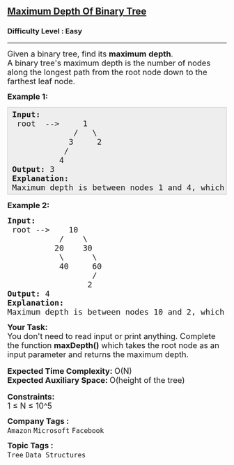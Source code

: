 <h2><a href="https://www.geeksforgeeks.org/problems/maximum-depth-of-binary-tree/1?page=3&category=Tree&difficulty=Basic,Easy&sortBy=submissions">Maximum Depth Of Binary Tree</a></h2><h3>Difficulty Level : Easy</h3><hr><div class="problems_problem_content__Xm_eO"><p><span style="font-size: 18px;">Given a binary tree, find its <strong>maximum</strong>&nbsp;<strong>depth</strong>.<br>A binary tree's maximum depth is the number of nodes along the longest path from the root node down to the farthest leaf node.</span></p>
<p><span style="font-size: 18px;"><strong>Example 1:</strong></span></p>
<pre style="background: #eeeeee; border: 1px solid #cccccc; padding: 5px 10px; --darkreader-inline-bgimage: initial; --darkreader-inline-bgcolor: #222426; --darkreader-inline-border-top: #3e4446; --darkreader-inline-border-right: #3e4446; --darkreader-inline-border-bottom: #3e4446; --darkreader-inline-border-left: #3e4446;"><span style="font-size: 18px;"><strong>Input:</strong><br>&nbsp;root&nbsp; --&gt;&nbsp; &nbsp; &nbsp;1<br>  &nbsp; &nbsp;  &nbsp; &nbsp; &nbsp; /&nbsp;&nbsp; \<br>  &nbsp; &nbsp; &nbsp; &nbsp;   3&nbsp; &nbsp;  2<br>  &nbsp; &nbsp; &nbsp; &nbsp;  /<br>  &nbsp; &nbsp; &nbsp; &nbsp; 4 &nbsp;&nbsp;&nbsp;&nbsp;&nbsp;&nbsp;&nbsp;&nbsp;&nbsp; </span><br><strong><span style="font-size: 18px;">Output:</span></strong><span style="font-size: 18px;"> 3<br><strong>Explanation:</strong><br>Maximum depth is between nodes 1 and 4, which is 3.</span></pre>
<p><span style="font-size: 18px;"><strong>Example 2:</strong></span></p>
<pre><span style="font-size: 18px;"><strong>Input:</strong>
 root --&gt;    10
           /    \
          20    30
           \      \  
           40     60
                  /
                 2 </span>
<strong><span style="font-size: 18px;">Output: </span></strong><span style="font-size: 18px;">4
<strong>Explanation:</strong>
Maximum depth is between nodes 10 and 2, which is 4
</span></pre>
<p><span style="font-size: 18px;"><strong>Your Task: &nbsp;</strong><br>You don't need to read input or print anything. Complete the function <strong>maxDepth()</strong> which takes the root node as an input parameter and returns the maximum depth.</span><br>&nbsp;<br><span style="font-size: 18px;"><strong>Expected Time Complexity: </strong>O(N)<br><strong>Expected Auxiliary Space: </strong>O(height of the tree)</span><br>&nbsp;<br><span style="font-size: 18px;"><strong>Constraints:</strong><br>1 ≤ N ≤ 10^5</span></p></div><p><span style=font-size:18px><strong>Company Tags : </strong><br><code>Amazon</code>&nbsp;<code>Microsoft</code>&nbsp;<code>Facebook</code>&nbsp;<br><p><span style=font-size:18px><strong>Topic Tags : </strong><br><code>Tree</code>&nbsp;<code>Data Structures</code>&nbsp;
